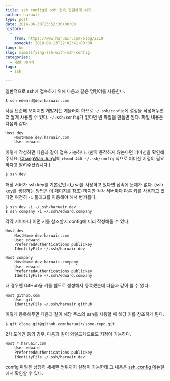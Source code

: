 ```yaml
---
title: ssh config로 ssh 접속 간편하게 하기
author: haruair
type: post
date: 2014-06-30T23:52:36+00:00
history:
  - 
    from: https://www.haruair.com/blog/2219
    movedAt: 2018-09-13T22:02:41+00:00
lang: ko
slug: simplifying-ssh-with-ssh-config
categories:
  - 개발 이야기
tags:
  - ssh

---
```

일반적으로 ssh에 접속하기 위해 다음과 같은 명령어를 사용한다.

    $ ssh edward@dev.haruair.com
    

사실 단순해 보이지만 개발자는 게을러야 하므로 `~/.ssh/config`에 설정을 작성해두면 더 짧게 사용할 수 있다. `~/.ssh/config`가 없다면 빈 파일을 만들면 된다. 파일 내용은 다음과 같다.

    Host dev
        HostName dev.haruair.com
        User edward
    

이렇게 작성하면 다음과 같이 접속 가능하다. (만약 동작하지 않는다면 퍼미션을 확인해주세요. [ChangWan Jun][1]님이 `chmod 440 ~/.ssh/config` 식으로 퍼미션 지정이 필요하다고 알려주셨습니다.)

    $ ssh dev
    

해당 서버가 ssh key를 기본값인 id_rsa를 사용하고 있다면 접속에 문제가 없다. (ssh key를 생성하는 방법은 [이 페이지를 참조][2]) 하지만 각각 서버마다 다른 키를 사용하고 있다면 여전히 `-i` 플래그를 이용해야 해서 번거롭다.

    $ ssh dev -i ~/.ssh/haruair.dev
    $ ssh company -i ~/.ssh/edward.company
    

각각 서버마다 어떤 키를 참조할지 config에 미리 작성해둘 수 있다.

    Host dev
        HostName dev.haruair.com
        User edward
        PreferredAuthentications publickey
        IdentityFile ~/.ssh/haruair.dev
    
    Host company
        HostName dev.haruair.company
        User edward
        PreferredAuthentications publickey
        IdentityFile ~/.ssh/edward.company
    

내 경우엔 GitHub용 키를 별도로 생성해서 등록했는데 다음과 같이 쓸 수 있다.

    Host github.com
        User git
        IdentityFile ~/.ssh/haruair.github
    

이렇게 등록해두면 다음과 같이 해당 주소의 ssh를 사용할 때 해당 키를 참조하게 된다.

    $ git clone git@github.com:haruair/some-repo.git
    

2차 도메인 등의 경우, 다음과 같이 와일드카드로도 지정이 가능하다.

    Host *.haruair.com
        User edward
        PreferredAuthentications publickey
        IdentityFile ~/.ssh/haruair.dev
    

config 파일은 상당히 세세한 범위까지 설정이 가능한데 그 내용은 [ssh_config 메뉴얼][3]에서 확인할 수 있다.

 [1]: https://www.facebook.com/wan2land
 [2]: http://haruair.com/blog/2220
 [3]: https://developer.apple.com/library/Mac/documentation/Darwin/Reference/ManPages/man5/ssh_config.5.html
